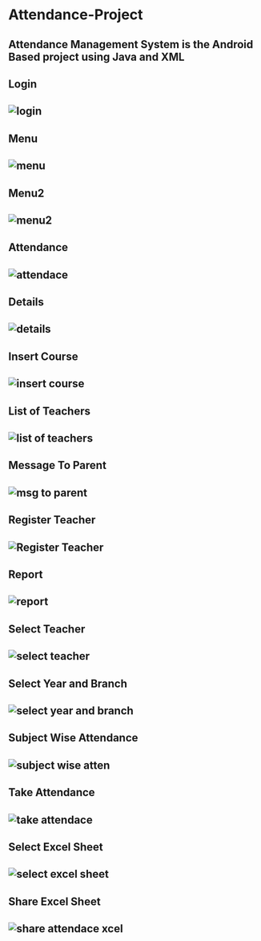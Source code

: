 # Attendance-Project
Attendance Management System is the Android Based project using Java and XML
---------------------------------------
Login
------------
![login](https://github.com/user-attachments/assets/39d414a7-1413-4284-888e-27026cdc6c94)
---------------------------------------
Menu
-------------------------
![menu](https://github.com/user-attachments/assets/8afeefc3-9dd4-4ef7-888f-5b1ca6a2c225)
-----------------------------------------
Menu2
------------------------
![menu2](https://github.com/user-attachments/assets/8890d9aa-fd70-4ede-bc6a-335d9a242443)
-------------------------------------------
Attendance 
-------------------------------------------
![attendace](https://github.com/user-attachments/assets/80db7af9-dc38-4eea-850a-ee49480ebb34)
-----------------------------------------
Details
-------------------------------------------
![details](https://github.com/user-attachments/assets/86cc2e20-20ef-427a-9b71-998b25e8c2e3)
------------------------------------------
Insert Course
-------------------------------------------
![insert course](https://github.com/user-attachments/assets/36407ec6-b3cc-4460-8db6-529203a52933)
------------------------------------------
List of Teachers
-------------------------------------------
![list of teachers](https://github.com/user-attachments/assets/70f7f92d-8b98-4706-b19d-468995fb8f50)
-------------------------------------------
Message To Parent
-------------------------------------------
![msg to parent](https://github.com/user-attachments/assets/0e15fade-2879-4c15-9828-6fe187b7998e)
--------------------------------------------
Register Teacher
-------------------------------------------
![Register Teacher](https://github.com/user-attachments/assets/26797fae-dcdb-4e08-8396-947901c08a2a)
-------------------------------------------
Report
-------------------------------------------
![report](https://github.com/user-attachments/assets/61c67560-fc13-4334-adb4-f52cacc78c61)
--------------------------------------------
Select Teacher
-------------------------------------------
![select teacher](https://github.com/user-attachments/assets/4f8480e7-8529-4fbd-93e0-05c64f71cdbd)
-----------------
Select Year and Branch
-------------------------------------------
![select year and branch](https://github.com/user-attachments/assets/ead33bf5-fd1d-4dc8-a544-8746c3728c4f)
-----------------------
Subject Wise Attendance
-------------------------------------------
![subject wise atten](https://github.com/user-attachments/assets/c9d36c02-6e5c-4396-a143-7f42ee39d1e9)
-------------------------
Take Attendance
-------------------------------------------
![take attendace](https://github.com/user-attachments/assets/3687ffc7-a82d-410f-adfe-f898f9221714)
--------------------------
Select Excel Sheet
-------------------------------------------
![select excel sheet](https://github.com/user-attachments/assets/e5e605d7-fda0-42f3-864a-37077dd41355)
------------------------------
Share Excel Sheet
-------------------------------------------
![share attendace xcel](https://github.com/user-attachments/assets/c6ef8679-337a-4b82-979d-3c43bfc450ae)
-------------------------------------------
